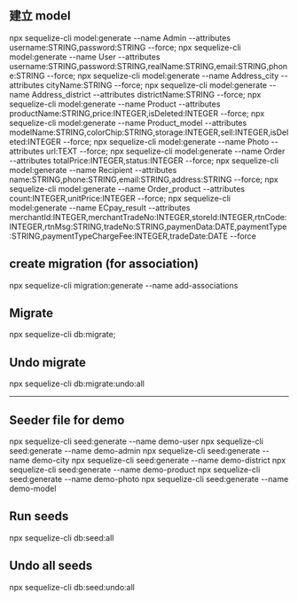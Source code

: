 ## 建立 model
npx sequelize-cli model:generate --name Admin --attributes username:STRING,password:STRING --force;
npx sequelize-cli model:generate --name User --attributes username:STRING,password:STRING,realName:STRING,email:STRING,phone:STRING --force;
npx sequelize-cli model:generate --name Address_city --attributes cityName:STRING --force;
npx sequelize-cli model:generate --name Address_district --attributes districtName:STRING --force;
npx sequelize-cli model:generate --name Product --attributes productName:STRING,price:INTEGER,isDeleted:INTEGER --force;
npx sequelize-cli model:generate --name Product_model --attributes modelName:STRING,colorChip:STRING,storage:INTEGER,sell:INTEGER,isDeleted:INTEGER --force;
npx sequelize-cli model:generate --name Photo --attributes url:TEXT --force;
npx sequelize-cli model:generate --name Order --attributes totalPrice:INTEGER,status:INTEGER --force;
npx sequelize-cli model:generate --name Recipient --attributes name:STRING,phone:STRING,email:STRING,address:STRING --force;
npx sequelize-cli model:generate --name Order_product --attributes count:INTEGER,unitPrice:INTEGER --force;
npx sequelize-cli model:generate --name ECpay_result --attributes merchantId:INTEGER,merchantTradeNo:INTEGER,storeId:INTEGER,rtnCode:INTEGER,rtnMsg:STRING,tradeNo:STRING,paymenData:DATE,paymentType:STRING,paymentTypeChargeFee:INTEGER,tradeDate:DATE --force

## create migration (for association)
npx sequelize-cli migration:generate --name add-associations

## Migrate
npx sequelize-cli db:migrate;

## Undo migrate
npx sequelize-cli db:migrate:undo:all

---

## Seeder file for demo
npx sequelize-cli seed:generate --name demo-user
npx sequelize-cli seed:generate --name demo-admin
npx sequelize-cli seed:generate --name demo-city
npx sequelize-cli seed:generate --name demo-district
npx sequelize-cli seed:generate --name demo-product
npx sequelize-cli seed:generate --name demo-photo
npx sequelize-cli seed:generate --name demo-model



## Run seeds
npx sequelize-cli db:seed:all

## Undo all seeds
npx sequelize-cli db:seed:undo:all

